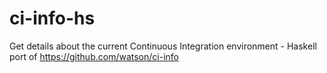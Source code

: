 # ci-info-hs
 Get details about the current Continuous Integration environment - Haskell port of https://github.com/watson/ci-info
